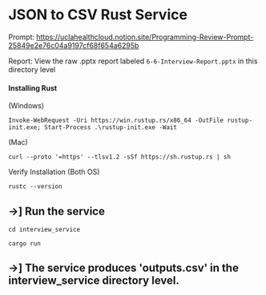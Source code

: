 # JSON to CSV Rust Service 

Prompt: https://uclahealthcloud.notion.site/Programming-Review-Prompt-25849e2e76c04a9197cf68f654a6295b

Report: View the raw .pptx report labeled `6-6-Interview-Report.pptx` in this directory level

#### Installing Rust 

(Windows)

```Invoke-WebRequest -Uri https://win.rustup.rs/x86_64 -OutFile rustup-init.exe; Start-Process .\rustup-init.exe -Wait```

(Mac)

```curl --proto '=https' --tlsv1.2 -sSf https://sh.rustup.rs | sh```

Verify Installation (Both OS)

```rustc --version```

## ->] Run the service 

```cd interview_service```

```cargo run```

## ->] The service produces 'outputs.csv' in the interview_service directory level.
